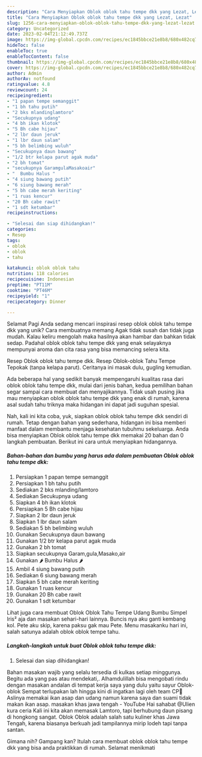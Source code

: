 ```yaml
---
description: "Cara Menyiapkan Oblok oblok tahu tempe dkk yang Lezat, Lezat"
title: "Cara Menyiapkan Oblok oblok tahu tempe dkk yang Lezat, Lezat"
slug: 1256-cara-menyiapkan-oblok-oblok-tahu-tempe-dkk-yang-lezat-lezat
category: Uncategorized
date: 2023-02-04T21:12:49.737Z
image: https://img-global.cpcdn.com/recipes/ec1845bbce21e8b8/680x482cq70/oblok-oblok-tahu-tempe-dkk-foto-resep-utama.jpg
hideToc: false
enableToc: true
enableTocContent: false
thumbnail: https://img-global.cpcdn.com/recipes/ec1845bbce21e8b8/680x482cq70/oblok-oblok-tahu-tempe-dkk-foto-resep-utama.jpg
cover: https://img-global.cpcdn.com/recipes/ec1845bbce21e8b8/680x482cq70/oblok-oblok-tahu-tempe-dkk-foto-resep-utama.jpg
author: Admin
authorAv: notfound
ratingvalue: 4.8
reviewcount: 24
recipeingredient:
- "1 papan tempe semanggit"
- "1 bh tahu putih"
- "2 bks mlandinglamtoro"
- "Secukupnya udang"
- "4 bh ikan klotok"
- "5 Bh cabe hijau"
- "2 lbr daun jeruk"
- "1 lbr daun salam"
- "5 bh belimbing wuluh"
- "Secukupnya daun bawang"
- "1/2 btr kelapa parut agak muda"
- "2 bh tomat"
- "secukupnya GaramgulaMasakoair"
- "  Bumbu Halus "
- "4 siung bawang putih"
- "6 siung bawang merah"
- "5 bh cabe merah keriting"
- "1 ruas kencur"
- "20 Bh cabe rawit"
- "1 sdt ketumbar"
recipeinstructions:

- "Selesai dan siap dihidangkan!"
categories:
- Resep
tags:
- oblok
- oblok
- tahu

katakunci: oblok oblok tahu 
nutrition: 118 calories
recipecuisine: Indonesian
preptime: "PT11M"
cooktime: "PT46M"
recipeyield: "1"
recipecategory: Dinner

---
```



Selamat Pagi Anda sedang mencari inspirasi resep oblok oblok tahu tempe dkk yang unik? Cara membuatnya memang Agak tidak susah dan tidak juga mudah. Kalau keliru mengolah maka hasilnya akan hambar dan bahkan tidak sedap. Padahal oblok oblok tahu tempe dkk yang enak selayaknya mempunyai aroma dan cita rasa yang bisa memancing selera kita.


Resep Oblok oblok tahu tempe dkk. Resep Oblok-oblok Tahu Tempe Tepokak (tanpa kelapa parut). Ceritanya ini masak dulu, gugling kemudian.

Ada beberapa hal yang sedikit banyak mempengaruhi kualitas rasa dari oblok oblok tahu tempe dkk, mulai dari jenis bahan, kedua pemilihan bahan segar sampai cara membuat dan menyajikannya. Tidak usah pusing jika mau menyiapkan oblok oblok tahu tempe dkk yang enak di rumah, karena asal sudah tahu triknya maka hidangan ini dapat jadi suguhan spesial.


Nah, kali ini kita coba, yuk, siapkan oblok oblok tahu tempe dkk sendiri di rumah. Tetap dengan bahan yang sederhana, hidangan ini bisa memberi manfaat dalam membantu menjaga kesehatan tubuhmu sekeluarga. Anda bisa menyiapkan Oblok oblok tahu tempe dkk memakai 20 bahan dan 0 langkah pembuatan. Berikut ini cara untuk menyiapkan hidangannya.

<!--inarticleads1-->

##### Bahan-bahan dan bumbu yang harus ada dalam pembuatan Oblok oblok tahu tempe dkk:

1. Persiapkan 1 papan tempe semanggit
1. Persiapkan 1 bh tahu putih
1. Sediakan 2 bks mlanding/lamtoro
1. Sediakan Secukupnya udang
1. Siapkan 4 bh ikan klotok
1. Persiapkan 5 Bh cabe hijau
1. Siapkan 2 lbr daun jeruk
1. Siapkan 1 lbr daun salam
1. Sediakan 5 bh belimbing wuluh
1. Gunakan Secukupnya daun bawang
1. Gunakan 1/2 btr kelapa parut agak muda
1. Gunakan 2 bh tomat
1. Siapkan secukupnya Garam,gula,Masako,air
1. Gunakan  🌶️ Bumbu Halus 🌶️
1. Ambil 4 siung bawang putih
1. Sediakan 6 siung bawang merah
1. Siapkan 5 bh cabe merah keriting
1. Gunakan 1 ruas kencur
1. Gunakan 20 Bh cabe rawit
1. Gunakan 1 sdt ketumbar


Lihat juga cara membuat Oblok Oblok Tahu Tempe Udang Bumbu Simpel Iris² aja dan masakan sehari-hari lainnya. Buncis nya aku ganti kembang kol. Pete aku skip, karena paksu gak mau Pete. Menu masakanku hari ini, salah satunya adalah oblok oblok tempe tahu. 

<!--inarticleads2-->

##### Langkah-langkah untuk buat Oblok oblok tahu tempe dkk:


1. Selesai dan siap dihidangkan!

Bahan masakan wajib yang selalu tersedia di kulkas setiap minggunya. Begitu ada yang pas atau mendekati,. Alhamdulillah bisa mengobati rindu dengan masakan andalan di tempat kerja saya yang dulu yaitu sayur Oblok-oblok Sempat terlupakan lah hingga kini di ingatkan lagi oleh team CP🙏 Aslinya memakai ikan asap dan udang namun karena saya dan suami tidak makan ikan asap. masakan khas jawa tengah - YouTube Hai sahabat @Ulien kura ceria Kali ini kita akan memasak Lamtoro, tapi berhubung daun pisang di hongkong sangat. Oblok Oblok adalah salah satu kuliner khas Jawa Tengah, karena biasanya berkuah jadi tampilannya mirip lodeh tapi tanpa santan. 

Gimana nih? Gampang kan? Itulah cara membuat oblok oblok tahu tempe dkk yang bisa anda praktikkan di rumah. Selamat menikmati
